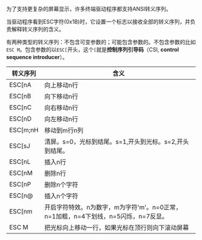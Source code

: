 为了支持更复杂的屏幕显示，许多终端驱动程序都支持ANSI转义序列。

当驱动程序看到ESC字符(0x1B)时，它设置一个标志以接收全部的转义序列，并负责解释转义序列的含义。

有两种类型的转义序列：不包含可变参数的；可能包含参数的。不包含参数的比如`ESC M`。包含参数的以`ESC[`开头，这个`[`就是**控制序列引导码**（CSI, **control sequence introducer**）。

| 转义序列 | 含义                                                         |
| -------- | ------------------------------------------------------------ |
| ESC[nA   | 向上移动n行                                                  |
| ESC[nB   | 向下移动n行                                                  |
| ESC[nC   | 向右移动n行                                                  |
| ESC[nD   | 向左移动n行                                                  |
| ESC[m;nH | 移动到m行n列                                                 |
| ESC[sJ   | 清屏。s=0，光标到结尾。s=1,开头到光标。s=2,开头到结尾。      |
| ESC[nL   | 插入n行                                                      |
| ESC[nM   | 删除n行                                                      |
| ESC[nP   | 删除n个字符                                                  |
| ESC[n@   | 插入n个字符                                                  |
| ESC[nm   | 开启字符特效。n为数字，m为字符'm'。n=0正常，n=1加粗，n=4下划线，n=5闪烁，n=7反显。 |
| ESC M    | 把光标向上移动一行，如果光标在顶行则向下滚动屏幕             |

